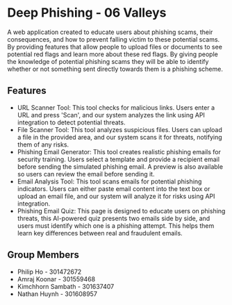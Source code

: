 # Deep Phishing - 06 Valleys
A web application created to educate users about phishing scams, their consequences, and how to prevent falling victim to these potential scams. By providing features that allow people to upload files or documents to see potential red flags and learn more about these red flags. By giving people the knowledge of potential phishing scams they will be able to identify whether or not something sent directly towards them is a phishing scheme.

## Features
- URL Scanner Tool: This tool checks for malicious links. Users enter a URL and press 'Scan', and our system analyzes the link using API integration to detect potential threats.
- File Scanner Tool: This tool analyzes suspicious files. Users can upload a file in the provided area, and our system scans it for threats, notifying them of any risks.
- Phishing Email Generator: This tool creates realistic phishing emails for security training. Users select a template and provide a recipient email before sending the simulated phishing email. A preview is also available so users can review the email before sending it.
- Email Analysis Tool: This tool scans emails for potential phishing indicators. Users can either paste email content into the text box or upload an email file, and our system will analyze it for risks using API integration.
- Phishing Email Quiz: This page is designed to educate users on phishing threats, this AI-powered quiz presents two emails side by side, and users must identify which one is a phishing attempt. This helps them learn key differences between real and fraudulent emails.

## Group Members
* Philip Ho - 301472672  
* Amraj Koonar - 301559468  
* Kimchhorn Sambath - 301637407  
* Nathan Huynh - 301608957

